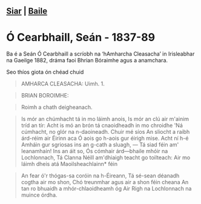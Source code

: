 [Siar](/daoine.xml) | [Baile](/index.html)
------------------
# Ó Cearbhaill, Seán - 1837-89

Ba é a Seán Ó Cearbhaill a scríobh na ‘hAmharcha Cleasacha’
in Irisleabhar na Gaeilge 1882, dráma faoi Bhrian Bóraimhe
agus a anamchara.

Seo thíos giota ón chéad chuid

> AMHARCA CLEASACHA: Uimh. 1.

> BRIAN BOROIMHE:

> Roimh a chath deigheanach.

> Is mór an chúmhacht tá in mo láimh anois, Is mór an clú air m'ainim tríd an tír: Acht is mó an brón tá cnaoidheadh in mo chroidhe 'Ná cúmhacht, no glór na n-daoineadh.  Chuir mé síos An sliocht a raibh árd-réim air Éirinn aca Ó aois go h-aois gur éirigh mise.  Acht ní h-é Amháin gur sgriosas ins an g-cath a sluagh, — Tá siad féin am' leanamhain!  Ins an áit so, Ós cómhair árd—bhaile mhóir na Lochlonnach, Tá Clanna Néill am'dhiaigh teacht go toilteach: Air mo láimh dheis atá Maoilsheachlainn* féin

> An fear ó'r thógas-sa coróin na h-Éireann, Tá sé-sean déanadh cogtha air mo shon, Chó treunmhar agus air a shon féin cheana An tan ro bhuaidh a mhór-chlaoidheamh óg Air Righ na Lochlonnach na muince órdha.


